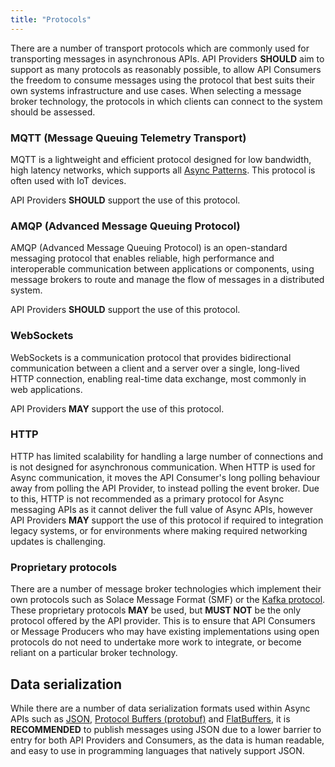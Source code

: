 ```yaml
---
title: "Protocols"
---
```


There are a number of transport protocols which are commonly used for transporting messages in asynchronous APIs. API Providers **SHOULD** aim to support as many protocols as reasonably possible, to allow API Consumers the freedom to consume messages using the protocol that best suits their own systems infrastructure and use cases. When selecting a message broker technology, the protocols in which clients can connect to the system should be assessed.

### MQTT (Message Queuing Telemetry Transport)

MQTT is a lightweight and efficient protocol designed for low bandwidth, high latency networks, which supports all [Async Patterns](../Asynchronous%20APIs/Async%20Patterns/01-Intro.md). This protocol is often used with IoT devices.

API Providers **SHOULD** support the use of this protocol.

### AMQP (Advanced Message Queuing Protocol)

AMQP (Advanced Message Queuing Protocol) is an open-standard messaging protocol that enables reliable, high performance and interoperable communication between applications or components, using message brokers to route and manage the flow of messages in a distributed system.

API Providers **SHOULD** support the use of this protocol.

### WebSockets

WebSockets is a communication protocol that provides bidirectional communication between a client and a server over a single, long-lived HTTP connection, enabling real-time data exchange, most commonly in web applications.

API Providers **MAY** support the use of this protocol.

### HTTP

HTTP has limited scalability for handling a large number of connections and is not designed for asynchronous communication. When HTTP is used for Async communication, it moves the API Consumer's long polling behaviour away from polling the API Provider, to instead polling the event broker. Due to this, HTTP is not recommended as a primary protocol for Async messaging APIs as it cannot deliver the full value of Async APIs, however API Providers **MAY** support the use of this protocol if required to integration legacy systems, or for environments where making required networking updates is challenging.

### Proprietary protocols

There are a number of message broker technologies which implement their own protocols such as Solace Message Format (SMF) or the [Kafka protocol](https://kafka.apache.org/0100/protocol.html). These proprietary protocols **MAY** be used, but **MUST NOT** be the only protocol offered by the API provider. This is to ensure that API Consumers or Message Producers who may have existing implementations using open protocols do not need to undertake more work to integrate, or become reliant on a particular broker technology.
 
## Data serialization

While there are a number of data serialization formats used within Async APIs such as [JSON](https://datatracker.ietf.org/doc/html/rfc7159), [Protocol Buffers (protobuf)](https://protobuf.dev) and [FlatBuffers](https://flatbuffers.dev), it is **RECOMMENDED** to publish messages using JSON due to a lower barrier to entry for both API Providers and Consumers, as the data is human readable, and easy to use in programming languages that natively support JSON.
